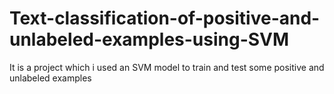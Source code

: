 # Text-classification-of-positive-and-unlabeled-examples-using-SVM
It is a project which i used an SVM model to train and test some positive and unlabeled examples
